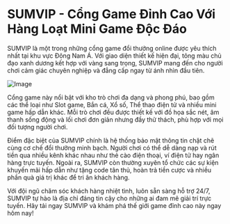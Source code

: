 # SUMVIP - Cổng Game Đỉnh Cao Với Hàng Loạt Mini Game Độc Đáo

SUMVIP là một trong những cổng game đổi thưởng online được yêu thích nhất tại khu vực Đông Nam Á. Với giao diện thiết kế hiện đại, tông màu chủ đạo xanh dương kết hợp với vàng sang trọng, SUMVIP mang đến cho người chơi cảm giác chuyên nghiệp và đẳng cấp ngay từ ánh nhìn đầu tiên.

![Image](https://github.com/user-attachments/assets/bd51ea9f-0666-407b-a7a7-98ead6de688c)

Cổng game này nổi bật với kho trò chơi đa dạng và phong phú, bao gồm các thể loại như Slot game, Bắn cá, Xổ số, Thể thao điện tử và nhiều mini game hấp dẫn khác. Mỗi trò chơi đều được thiết kế với đồ họa sắc nét, âm thanh sống động và lối chơi đơn giản nhưng đầy thử thách, phù hợp với mọi đối tượng người chơi.

Điểm đặc biệt của SUMVIP chính là hệ thống bảo mật thông tin chặt chẽ cùng cơ chế đổi thưởng minh bạch. Người chơi có thể dễ dàng nạp và rút tiền qua nhiều kênh khác nhau như thẻ cào điện thoại, ví điện tử hay ngân hàng trực tuyến. Ngoài ra, SUMVIP còn thường xuyên tổ chức các sự kiện khuyến mãi hấp dẫn như tặng code tân thủ, hoàn trả tiền cược và nhiều phần quà giá trị khác để tri ân khách hàng.

Với đội ngũ chăm sóc khách hàng nhiệt tình, luôn sẵn sàng hỗ trợ 24/7, SUMVIP tự hào là địa chỉ đáng tin cậy cho những ai đam mê giải trí trực tuyến. Hãy tải ngay SUMVIP và khám phá thế giới game đỉnh cao này ngay hôm nay!